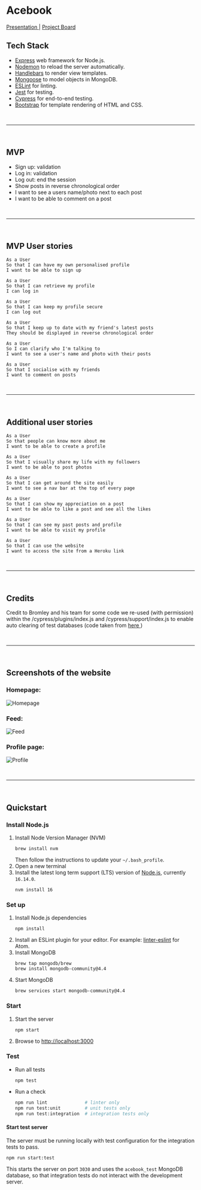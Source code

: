 # Acebook
[Presentation ](https://docs.google.com/presentation/d/126CHpomnPGjHETNXBd1pXQgrdIJa2hRLT_8i_uSOU4I/edit?usp=sharing)| [ Project Board ](https://trello.com/b/i0GzPkoZ/acebook-board-super-awesome-cool-dynamite-wolf-squadron)

## Tech Stack

- [Express](https://expressjs.com/) web framework for Node.js.
- [Nodemon](https://nodemon.io/) to reload the server automatically.
- [Handlebars](https://handlebarsjs.com/) to render view templates.
- [Mongoose](https://mongoosejs.com) to model objects in MongoDB.
- [ESLint](https://eslint.org) for linting.
- [Jest](https://jestjs.io/) for testing.
- [Cypress](https://www.cypress.io/) for end-to-end testing.
- [Bootstrap](https://getbootstrap.com/) for template rendering of HTML and CSS.

<br>

------
<br>


## MVP
- Sign up: validation
- Log in: validation
- Log out: end the session
- Show posts in reverse chronological order
- I want to see a users name/photo next to each post
- I want to be able to comment on a post

<br>

------
<br>


## MVP User stories
```
As a User
So that I can have my own personalised profile
I want to be able to sign up

As a User
So that I can retrieve my profile
I can log in

As a User
So that I can keep my profile secure
I can log out

As a User
So that I keep up to date with my friend's latest posts 
They should be displayed in reverse chronological order

As a User
So I can clarify who I'm talking to
I want to see a user's name and photo with their posts

As a User
So that I socialise with my friends
I want to comment on posts 
```

<br>

------
<br>


## Additional user stories
```
As a User
So that people can know more about me
I want to be able to create a profile

As a User
So that I visually share my life with my followers
I want to be able to post photos

As a User
So that I can get around the site easily
I want to see a nav bar at the top of every page

As a User
So that I can show my appreciation on a post
I want to be able to like a post and see all the likes

As a User
So that I can see my past posts and profile
I want to be able to visit my profile

As a User
So that I can use the website
I want to access the site from a Heroku link
```
<br>

------
<br>

## Credits

Credit to Bromley and his team for some code we re-used (with permission) within the /cypress/plugins/index.js and /cypress/support/index.js to enable auto clearing of test databases (code taken from <a href="https://github.com/nyahehnagi/acebook-makerverse">here </a>)

<br>

------
<br>

## Screenshots of the website
### Homepage:
![Homepage](./public/images/homepage-screenshot.png)

### Feed:
![Feed](./public/images/feed-screenshot.png)

### Profile page:
![Profile](./public/images/profile-page.png)

<br>

------
<br>

## Quickstart

### Install Node.js

1. Install Node Version Manager (NVM)
   ```
   brew install nvm
   ```
   Then follow the instructions to update your `~/.bash_profile`.
2. Open a new terminal
3. Install the latest long term support (LTS) version of [Node.js](https://nodejs.org/en/), currently `16.14.0`.
   ```
   nvm install 16
   ```

### Set up

1. Install Node.js dependencies
   ```
   npm install
   ```
2. Install an ESLint plugin for your editor. For example: [linter-eslint](https://github.com/AtomLinter/linter-eslint) for Atom.
3. Install MongoDB
   ```
   brew tap mongodb/brew
   brew install mongodb-community@4.4
   ```
4. Start MongoDB
   ```
   brew services start mongodb-community@4.4
   ```

### Start

1. Start the server
   ```
   npm start
   ```
2. Browse to [http://localhost:3000](http://localhost:3000)

### Test

- Run all tests
  ```
  npm test
  ```
- Run a check
  ```bash
  npm run lint              # linter only
  npm run test:unit         # unit tests only
  npm run test:integration  # integration tests only
  ```

#### Start test server

The server must be running locally with test configuration for the
integration tests to pass.

```
npm run start:test
```

This starts the server on port `3030` and uses the `acebook_test` MongoDB database,
so that integration tests do not interact with the development server.
